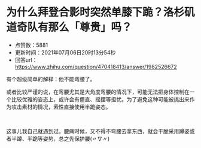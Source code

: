 # 为什么拜登合影时突然单膝下跪？洛杉矶道奇队有那么「尊贵」吗？
- 点赞数：5881
- 更新时间：2021年07月06日20时13分54秒
- 回答url：https://www.zhihu.com/question/470418413/answer/1982526672
<body>
 <p data-pid="YsC7hpFO">有个超级简单的解释：他不能弯腰了。</p>
 <p data-pid="TpRJNEVS">或者比较严谨的说，在弯腰尤其是大角度弯腰的情况下，可能无法把身体控制在一个比较优雅的姿态上，或许会有僵直、摇摆等担忧。为了避免这种可能被挑出来作为攻击素材的情况，索性直接使用半跪姿态。</p>
 <p class="ztext-empty-paragraph"><br></p>
 <p data-pid="8PX1-vMd">这事儿我自己就遇到过。腰痛时候，又不得不弯腰去拿东西，就会干脆采用蹲姿或者半蹲、半跪等姿势，总之先保护腰(〃∇〃)</p>
</body>